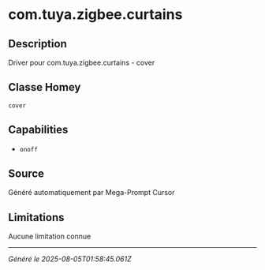 # com.tuya.zigbee.curtains

## Description
Driver pour com.tuya.zigbee.curtains - cover

## Classe Homey
`cover`

## Capabilities
- `onoff`

## Source
Généré automatiquement par Mega-Prompt Cursor

## Limitations
Aucune limitation connue

---
*Généré le 2025-08-05T01:58:45.061Z*
